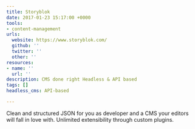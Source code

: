 ```yaml
---
title: Storyblok
date: 2017-01-23 15:17:00 +0000
tools:
- content-management
urls:
  website: https://www.storyblok.com/
  github: ''
  twitter: ''
  other: ''
resources:
- name: ''
  url: ''
description: CMS done right Headless & API based
tags: []
headless_cms: API-based

---
```

Clean and structured JSON for you as developer and a CMS your editors will fall in love with. Unlimited extensibility through custom plugins.
